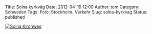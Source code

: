 Title: Solna kyrkväg
Date: 2012-04-19 12:00
Author: tom
Category: Schweden
Tags: Foto, Stockholm, Verkehr
Slug: solna-kyrkvag
Status: published

[![Solna
Kirchweg](/pic/tunnelljus_s.jpg "Solna Kirchweg")](/pic/tunnelljus_l.jpg)


